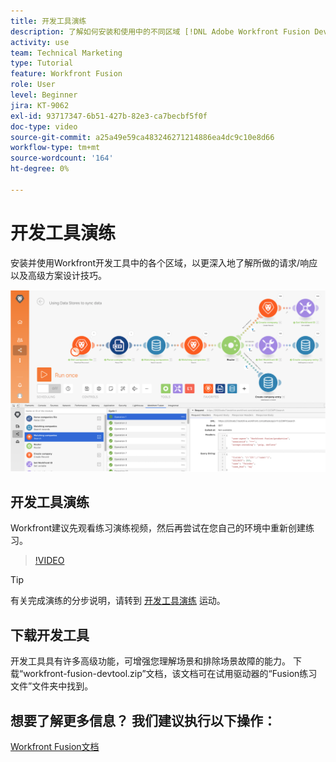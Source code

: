 ```yaml
---
title: 开发工具演练
description: 了解如何安装和使用中的不同区域 [!DNL Adobe Workfront Fusion Dev Tool] 深入了解高级场景设计技巧。
activity: use
team: Technical Marketing
type: Tutorial
feature: Workfront Fusion
role: User
level: Beginner
jira: KT-9062
exl-id: 93717347-6b51-427b-82e3-ca7becbf5f0f
doc-type: video
source-git-commit: a25a49e59ca483246271214886ea4dc9c10e8d66
workflow-type: tm+mt
source-wordcount: '164'
ht-degree: 0%

---
```


# 开发工具演练

安装并使用Workfront开发工具中的各个区域，以更深入地了解所做的请求/响应以及高级方案设计技巧。

![融合场景和开发工具的图像](assets/troubleshooting-and-error-handling-1.png)

## 开发工具演练

Workfront建议先观看练习演练视频，然后再尝试在您自己的环境中重新创建练习。

>[!VIDEO](https://video.tv.adobe.com/v/335303/?quality=12&learn=on)

>[!TIP]
>
>有关完成演练的分步说明，请转到 [开发工具演练](https://experienceleague.adobe.com/docs/workfront-learn/tutorials-workfront/fusion/exercises/devtool.html?lang=en) 运动。


## 下载开发工具

开发工具具有许多高级功能，可增强您理解场景和排除场景故障的能力。 下载“workfront-fusion-devtool.zip”文档，该文档可在试用驱动器的“Fusion练习文件”文件夹中找到。



## 想要了解更多信息？ 我们建议执行以下操作：

[Workfront Fusion文档](https://experienceleague.adobe.com/docs/workfront/using/adobe-workfront-fusion/workfront-fusion-2.html?lang=en)
